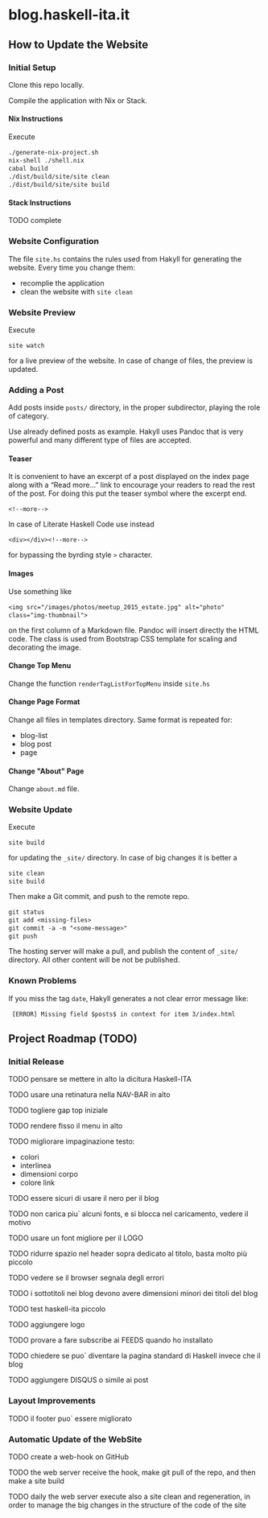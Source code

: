# blog.haskell-ita.it

## How to Update the Website

### Initial Setup

Clone this repo locally.

Compile the application with Nix or Stack. 

#### Nix Instructions

Execute

    ./generate-nix-project.sh
    nix-shell ./shell.nix
    cabal build
    ./dist/build/site/site clean
    ./dist/build/site/site build

#### Stack Instructions

TODO complete

### Website Configuration

The file `site.hs` contains the rules used from Hakyll for generating the website. Every time you change them:

* recomplie the application
* clean the website with `site clean`

### Website Preview

Execute

    site watch

for a live preview of the website. In case of change of files, the preview is updated.

### Adding a Post

Add posts inside `posts/` directory, in the proper subdirector, playing the role of category.

Use already defined posts as example. Hakyll uses Pandoc that is very powerful and many different type of files are accepted.

#### Teaser

It is convenient to have an excerpt of a post displayed on the index page along with a “Read more…” link to encourage your readers to read the rest of the post. For doing this put the teaser symbol where the excerpt end. 

    <!--more-->

In case of Literate Haskell Code use instead

    <div></div><!--more-->

for bypassing the byrding style `>` character.

#### Images

Use something like

    <img src="/images/photos/meetup_2015_estate.jpg" alt="photo" class="img-thumbnail">

on the first column of a Markdown file. Pandoc will insert directly the HTML code. The class is used from Bootstrap CSS template for scaling and decorating the image.

#### Change Top Menu

Change the function `renderTagListForTopMenu` inside `site.hs` 

#### Change Page Format

Change all files in templates directory. Same format is repeated for:

* blog-list
* blog post
* page

#### Change "About" Page

Change `about.md` file.

### Website Update

Execute

    site build

for updating the `_site/` directory. In case of big changes it is better a

    site clean
    site build

Then make a Git commit, and push to the remote repo.

    git status
    git add <missing-files>
    git commit -a -m "<some-message>"
    git push

The hosting server will make a pull, and publish the content of `_site/` directory. All other content will be not be published. 

### Known Problems

If you miss the tag `date`, Hakyll generates a not clear error message like:

     [ERROR] Missing field $posts$ in context for item 3/index.html

## Project Roadmap (TODO)

### Initial Release

TODO pensare se mettere in alto la dicitura Haskell-ITA

TODO usare una retinatura nella NAV-BAR in alto

TODO togliere gap top iniziale

TODO rendere fisso il menu in alto

TODO migliorare impaginazione testo:
* colori
* interlinea
* dimensioni corpo
* colore link

TODO essere sicuri di usare il nero per il blog

TODO non carica piu\` alcuni fonts, e si blocca nel caricamento, vedere il motivo

TODO usare un font migliore per il LOGO

TODO ridurre spazio nel header sopra dedicato al titolo, basta molto più piccolo

TODO vedere se il browser segnala degli errori

TODO i sottotitoli nei blog devono avere dimensioni minori dei titoli del blog

TODO test haskell-ita piccolo

TODO aggiungere logo

TODO provare a fare subscribe ai FEEDS quando ho installato 

TODO chiedere se puo` diventare la pagina standard di Haskell invece che il blog

TODO aggiungere DISQUS o simile ai post

### Layout Improvements

TODO il footer puo\` essere migliorato

### Automatic Update of the WebSite

TODO create a web-hook on GitHub

TODO the web server receive the hook, make git pull of the repo, and then make a site build

TODO daily the web server execute also a site clean and regeneration, in order to manage the big changes in the structure of the code of the site

